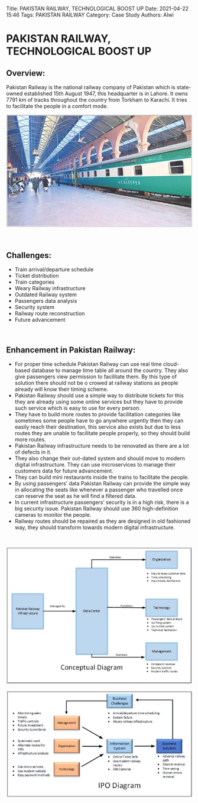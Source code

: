 Title: PAKISTAN RAILWAY, TECHNOLOGICAL BOOST UP
Date: 2021-04-22 15:46
Tags: PAKISTAN RAILWAY
Category: Case Study
Authors: Alwi


# PAKISTAN RAILWAY, TECHNOLOGICAL BOOST UP
## Overview:
Pakistan Railway is the national railway company of Pakistan which is state-owned established 15th August 1947, this headquarter is in Lahore. It owns 7791 km of tracks throughout the country from Torkham to Karachi. It tries to facilitate the people in a comfort mode.

![Pakistan Railway](images/CS-1.1.JPG "Pakistan Railway")

<br>

## Challenges:
* Train arrival/departure schedule 
* Ticket distribution
* Train categories
* Weary Railway infrastructure
* Outdated Railway system
* Passengers data analysis
* Security system
* Railway route reconstruction
* Future advancement

<br>

## Enhancement in Pakistan Railway:
* For proper time schedule Pakistan Railway can use real time cloud-based database to manage time table all around the country. They also give passengers view permission to facilitate them. By this type of solution there should not be o crowed at railway stations as people already will know their timing scheme.
* Pakistan Railway should use a simple way to distribute tickets for this they are already using some online services but they have to provide such service which is easy to use for every person.
* They have to build more routes to provide facilitation categories like sometimes some people have to go anywhere urgently then they can easily reach their destination, this service also exists but due to less routes they are unable to facilitate people properly, so they should build more routes.
* Pakistan Railway infrastructure needs to be renovated as there are a lot of defects in it. 
* They also change their out-dated system and should move to modern digital infrastructure. They can use microservices to manage their customers data for future advancement.
* They can build mini restaurants inside the trains to facilitate the people.
* By using passengers’ data Pakistan Railway can provide the simple way in allocating the seats like whenever a passenger who travelled once can reserve the seat as he will find a filtered data.
* In current infrastructure passengers’ security is in a high risk, there is a big security issue. Pakistan Railway should use 360 high-definition cameras to monitor the people.
* Railway routes should be repaired as they are designed in old fashioned way, they should transform towards modern digital infrastructure.

<br>

![Pakistan Railway](images/CS-1.2.JPG "Conceptual Diagram")

![Pakistan Railway](images/CS-1.3.JPG "IPO Diagram")

